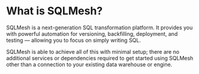 # What is SQLMesh?

SQLMesh is a next-generation SQL transformation platform. It provides you with powerful automation for versioning, backfilling, deployment, and testing &mdash; allowing you to focus on simply writing SQL.

SQLMesh is able to achieve all of this with minimal setup; there are no additional services or dependencies required to get started using SQLMesh other than a connection to your existing data warehouse or engine.
